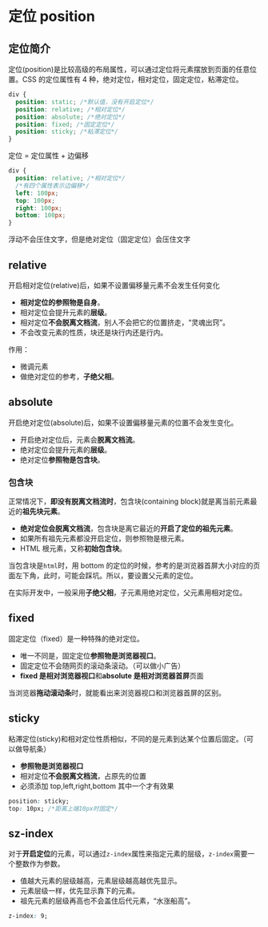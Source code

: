 # 定位 position

## 定位简介

定位(position)是比较高级的布局属性，可以通过定位将元素摆放到页面的任意位置。CSS 的定位属性有 4 种，绝对定位，相对定位，固定定位，粘滞定位。

```css
div {
  position: static; /*默认值，没有开启定位*/
  position: relative; /*相对定位*/
  position: absolute; /*绝对定位*/
  position: fixed; /*固定定位*/
  position: sticky; /*粘滞定位*/
}
```

定位 = 定位属性 + 边偏移

```css
div {
  position: relative; /*相对定位*/
  /*有四个属性表示边偏移*/
  left: 100px;
  top: 100px;
  right: 100px;
  bottom: 100px;
}
```

浮动不会压住文字，但是绝对定位（固定定位）会压住文字

## relative

开启相对定位(relative)后，如果不设置偏移量元素不会发生任何变化

- **相对定位的参照物是自身**。
- 相对定位会提升元素的**层级**。
- 相对定位**不会脱离文档流**，别人不会把它的位置挤走，“灵魂出窍”。
- 不会改变元素的性质，块还是块行内还是行内。

作用：

- 微调元素
- 做绝对定位的参考，**子绝父相**。

## absolute

开启绝对定位(absolute)后，如果不设置偏移量元素的位置不会发生变化。

- 开启绝对定位后，元素会**脱离文档流**。
- 绝对定位会提升元素的**层级**。
- 绝对定位**参照物是包含块**。

### 包含块

正常情况下，**即没有脱离文档流时**，包含块(containing block)就是离当前元素最近的**祖先块元素**。

- **绝对定位会脱离文档流**，包含块是离它最近的**开启了定位的祖先元素**。
- 如果所有祖先元素都没开启定位，则参照物是根元素。
- HTML 根元素，又称**初始包含块**。

当包含块是`html`时，用 bottom 的定位的时候，参考的是浏览器首屏大小对应的页面左下角，此时，可能会踩坑。所以，要设置父元素的定位。

在实际开发中，一般采用**子绝父相**，子元素用绝对定位，父元素用相对定位。

## fixed

固定定位（fixed）是一种特殊的绝对定位。

- 唯一不同是，固定定位**参照物是浏览器视口**。
- 固定定位不会随网页的滚动条滚动。（可以做小广告）
- **fixed 是相对浏览器视口**和**absolute 是相对浏览器首屏**页面

当浏览器**拖动滚动条**时，就能看出来浏览器视口和浏览器首屏的区别。

## sticky

粘滞定位(sticky)和相对定位性质相似，不同的是元素到达某个位置后固定。（可以做导航条）

- **参照物是浏览器视口**
- 相对定位**不会脱离文档流**，占原先的位置
- 必须添加 top,left,right,bottom 其中一个才有效果

```css
position: sticky;
top: 10px; /*距离上端10px时固定*/
```

## sz-index

对于**开启定位**的元素，可以通过`z-index`属性来指定元素的层级，`z-index`需要一个整数作为参数。

- 值越大元素的层级越高，元素层级越高越优先显示。
- 元素层级一样，优先显示靠下的元素。
- 祖先元素的层级再高也不会盖住后代元素，“水涨船高”。

```css
z-index: 9;
```
